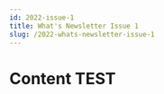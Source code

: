 ```yaml
---
id: 2022-issue-1
title: What's Newsletter Issue 1
slug: /2022-whats-newsletter-issue-1
---
```


# Content TEST
